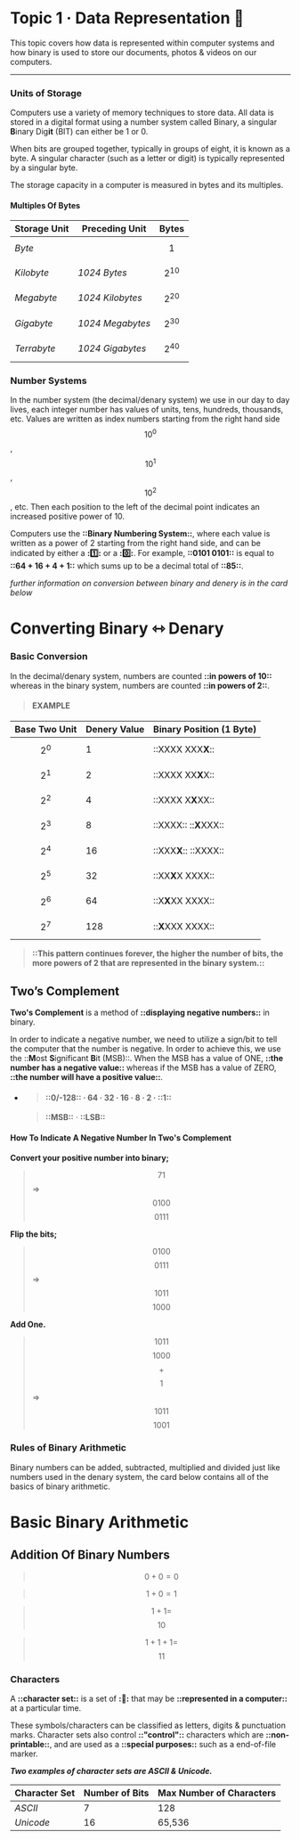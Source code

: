 # Topic 1 · Data Representation 💾

This topic covers how data is represented within computer systems and how binary is used to store our documents, photos & videos on our computers.

---

### Units of Storage

Computers use a variety of memory techniques to store data. All data is stored in a digital format using a number system called Binary, a singular **B**inary Dig**it** (BIT) can either be 1 or 0.

When bits are grouped together, typically in groups of eight, it is known as a byte. A singular character (such as a letter or digit) is typically represented by a singular byte.

The storage capacity in a computer is measured in bytes and its multiples.

#### Multiples Of Bytes

| **Storage Unit** | **Preceding Unit** | **Bytes**  |
| ---------------- | ------------------ | ---------- |
| *Byte*           |                    | $$1$$      |
| *Kilobyte*       | *1024 Bytes*       | $$2^{10}$$ |
| *Megabyte*       | *1024 Kilobytes*   | $$2^{20}$$ |
| *Gigabyte*       | *1024 Megabytes*   | $$2^{30}$$ |
| *Terrabyte*      | *1024 Gigabytes*   | $$2^{40}$$ |

### Number Systems

In the number system (the decimal/denary system) we use in our day to day lives, each integer number has values of units, tens, hundreds, thousands, etc. Values are written as index numbers starting from the right hand side $$10^0$$, $$10^1$$, $$10^2$$, etc. Then each position to the left of the decimal point indicates an increased positive power of 10.

Computers use the **::Binary Numbering System::**, where each value is written as a power of 2 starting from the right hand side, and can be indicated by either a **::one::** or a **::zero::**. For example, **::0101 0101::** is equal to **::64 + 16 + 4 + 1::** which sums up to be a decimal total of **::85::**.

*further information on conversion between binary and denery is in the card below*

# Converting Binary ⇿ Denary

### Basic Conversion

In the decimal/denary system, numbers are counted **::in powers of 10::** whereas in the binary system, numbers are counted **::in powers of 2::**.

> #### EXAMPLE

| **Base Two Unit** | **Denery Value** | **Binary Position (1 Byte)** |
| ----------------- | ---------------- | ---------------------------- |
| $$2^0$$           | 1                | ::XXXX XXX**X**::            |
| $$2^1$$           | 2                | ::XXXX XX**X**X::            |
| $$2^2$$           | 4                | ::XXXX X**X**XX::            |
| $$2^3$$           | 8                | ::XXXX:: ::**X**XXX::        |
| $$2^4$$           | 16               | ::XXX**X**:: ::XXXX::        |
| $$2^5$$           | 32               | ::XX**X**X XXXX::            |
| $$2^6$$           | 64               | ::X**X**XX XXXX::            |
| $$2^7$$           | 128              | ::**X**XXX XXXX::            |

> **::This pattern continues forever, the higher the number of bits, the more powers of 2 that are represented in the binary system.::**

## Two’s Complement

**Two's Complement** is a method of **::displaying negative numbers::** in binary.

In order to indicate a negative number, we need to utilize a sign/bit to tell the computer that the number is negative. In order to achieve this, we use the ::**M**ost **S**ignificant **B**it (MSB)::.  When the MSB has a value of ONE, **::the number has a negative value::** whereas if the MSB has a value of ZERO, **::the number will have a positive value::**.

+ > #### **::0/-128::**   ·   64   ·   32   ·   16   ·   8   ·   2   ·   **::1::**

   > **::MSB::** · **::LSB::**

#### **How To Indicate A Negative Number In Two's Complement**

**Convert your positive number into binary;**

> $$71$$ ⇒ $$0100$$ $$0111$$

**Flip the bits;**

> $$0100$$ $$0111 $$⇒ $$1011$$$$1000$$

**Add One.**

> $$1011$$ $$1000$$ $$+$$ $$1$$ ⇒ $$1011$$ $$1001$$

### Rules of Binary Arithmetic

Binary numbers can be added, subtracted, multiplied and divided just like numbers used in the denary system, the card below contains all of the basics of binary arithmetic.

# Basic Binary Arithmetic

## Addition Of Binary Numbers

> $$0 + 0 = 0$$

> $$1 + 0 = 1$$

> $$1 + 1 =$$$$10$$

> $$1 + 1 + 1 = $$$$11$$

### Characters

A **::character set::** is a set of **::symbols::** that may be **::represented in a computer::** at a particular time.

These symbols/characters can be classified as letters, digits & punctuation marks. Character sets also control **::"control"::** characters which are **::non-printable::**, and are used as a **::special purposes::** such as a end-of-file marker.

***Two examples of character sets are ASCII & Unicode.***

| **Character Set** | **Number of Bits** | **Max Number of Characters** |
| ----------------- | ------------------ | ---------------------------- |
| *ASCII*           | 7                  | 128                          |
| *Unicode*         | 16                 | 65,536                       |

